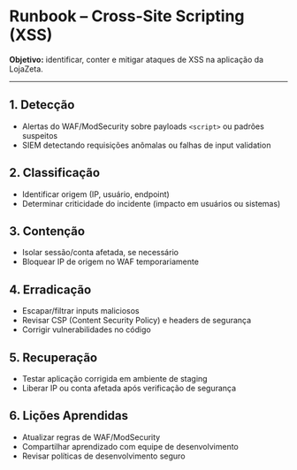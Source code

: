 # Runbook – Cross-Site Scripting (XSS)

**Objetivo:** identificar, conter e mitigar ataques de XSS na aplicação da LojaZeta.

---

## 1. Detecção

- Alertas do WAF/ModSecurity sobre payloads `<script>` ou padrões suspeitos  
- SIEM detectando requisições anômalas ou falhas de input validation  

## 2. Classificação

- Identificar origem (IP, usuário, endpoint)  
- Determinar criticidade do incidente (impacto em usuários ou sistemas)

## 3. Contenção

- Isolar sessão/conta afetada, se necessário  
- Bloquear IP de origem no WAF temporariamente  

## 4. Erradicação

- Escapar/filtrar inputs maliciosos  
- Revisar CSP (Content Security Policy) e headers de segurança  
- Corrigir vulnerabilidades no código  

## 5. Recuperação

- Testar aplicação corrigida em ambiente de staging  
- Liberar IP ou conta afetada após verificação de segurança  

## 6. Lições Aprendidas

- Atualizar regras de WAF/ModSecurity  
- Compartilhar aprendizado com equipe de desenvolvimento  
- Revisar políticas de desenvolvimento seguro

